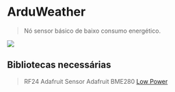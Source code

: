 # ArduWeather
> Nó sensor básico de baixo consumo energético.



![](header.png)

## Bibliotecas necessárias

> RF24
> Adafruit Sensor
> Adafruit BME280
> [Low Power](https://github.com/rocketscream/Low-Power)

